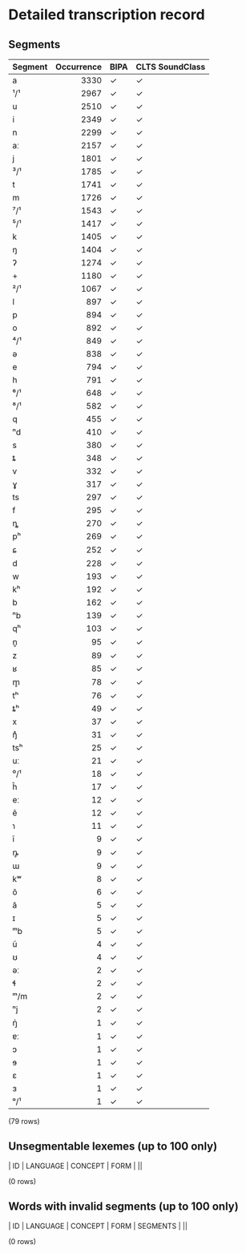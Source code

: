 
# Detailed transcription record

## Segments

| Segment | Occurrence | BIPA | CLTS SoundClass |
|:----------|-------------:|:-------|:------------------|
| a | 3330 | ✓ | ✓ |
| ¹/¹ | 2967 | ✓ | ✓ |
| u | 2510 | ✓ | ✓ |
| i | 2349 | ✓ | ✓ |
| n | 2299 | ✓ | ✓ |
| aː | 2157 | ✓ | ✓ |
| j | 1801 | ✓ | ✓ |
| ³/¹ | 1785 | ✓ | ✓ |
| t | 1741 | ✓ | ✓ |
| m | 1726 | ✓ | ✓ |
| ⁷/¹ | 1543 | ✓ | ✓ |
| ⁵/¹ | 1417 | ✓ | ✓ |
| k | 1405 | ✓ | ✓ |
| ŋ | 1404 | ✓ | ✓ |
| ʔ | 1274 | ✓ | ✓ |
| + | 1180 | ✓ | ✓ |
| ²/¹ | 1067 | ✓ | ✓ |
| l | 897 | ✓ | ✓ |
| p | 894 | ✓ | ✓ |
| o | 892 | ✓ | ✓ |
| ⁴/¹ | 849 | ✓ | ✓ |
| ə | 838 | ✓ | ✓ |
| e | 794 | ✓ | ✓ |
| h | 791 | ✓ | ✓ |
| ⁶/¹ | 648 | ✓ | ✓ |
| ⁸/¹ | 582 | ✓ | ✓ |
| q | 455 | ✓ | ✓ |
| ⁿd | 410 | ✓ | ✓ |
| s | 380 | ✓ | ✓ |
| ȶ | 348 | ✓ | ✓ |
| v | 332 | ✓ | ✓ |
| ɣ | 317 | ✓ | ✓ |
| ts | 297 | ✓ | ✓ |
| f | 295 | ✓ | ✓ |
| ȵ | 270 | ✓ | ✓ |
| pʰ | 269 | ✓ | ✓ |
| ɕ | 252 | ✓ | ✓ |
| d | 228 | ✓ | ✓ |
| w | 193 | ✓ | ✓ |
| kʰ | 192 | ✓ | ✓ |
| b | 162 | ✓ | ✓ |
| ⁿb | 139 | ✓ | ✓ |
| qʰ | 103 | ✓ | ✓ |
| n̥ | 95 | ✓ | ✓ |
| z | 89 | ✓ | ✓ |
| ʁ | 85 | ✓ | ✓ |
| m̥ | 78 | ✓ | ✓ |
| tʰ | 76 | ✓ | ✓ |
| ȶʰ | 49 | ✓ | ✓ |
| x | 37 | ✓ | ✓ |
| ŋ̊ | 31 | ✓ | ✓ |
| tsʰ | 25 | ✓ | ✓ |
| uː | 21 | ✓ | ✓ |
| ⁰/¹ | 18 | ✓ | ✓ |
| h̃ | 17 | ✓ | ✓ |
| eː | 12 | ✓ | ✓ |
| ẽ | 12 | ✓ | ✓ |
| ɿ | 11 | ✓ | ✓ |
| ĩ | 9 | ✓ | ✓ |
| ȵ̥ | 9 | ✓ | ✓ |
| ɯ | 9 | ✓ | ✓ |
| kʷ | 8 | ✓ | ✓ |
| õ | 6 | ✓ | ✓ |
| ã | 5 | ✓ | ✓ |
| ɪ | 5 | ✓ | ✓ |
| ᵐb | 5 | ✓ | ✓ |
| ũ | 4 | ✓ | ✓ |
| ʊ | 4 | ✓ | ✓ |
| əː | 2 | ✓ | ✓ |
| ɬ | 2 | ✓ | ✓ |
| ᵐ/m | 2 | ✓ | ✓ |
| ⁿj | 2 | ✓ | ✓ |
| ŋ̍ | 1 | ✓ | ✓ |
| ɐː | 1 | ✓ | ✓ |
| ɔ | 1 | ✓ | ✓ |
| ɘ | 1 | ✓ | ✓ |
| ɛ | 1 | ✓ | ✓ |
| ɜ | 1 | ✓ | ✓ |
| ᵒ/¹ | 1 | ✓ | ✓ |

(79 rows)



## Unsegmentable lexemes (up to 100 only)

| ID | LANGUAGE | CONCEPT | FORM |
||

(0 rows)



## Words with invalid segments (up to 100 only)

| ID | LANGUAGE | CONCEPT | FORM | SEGMENTS |
||

(0 rows)


